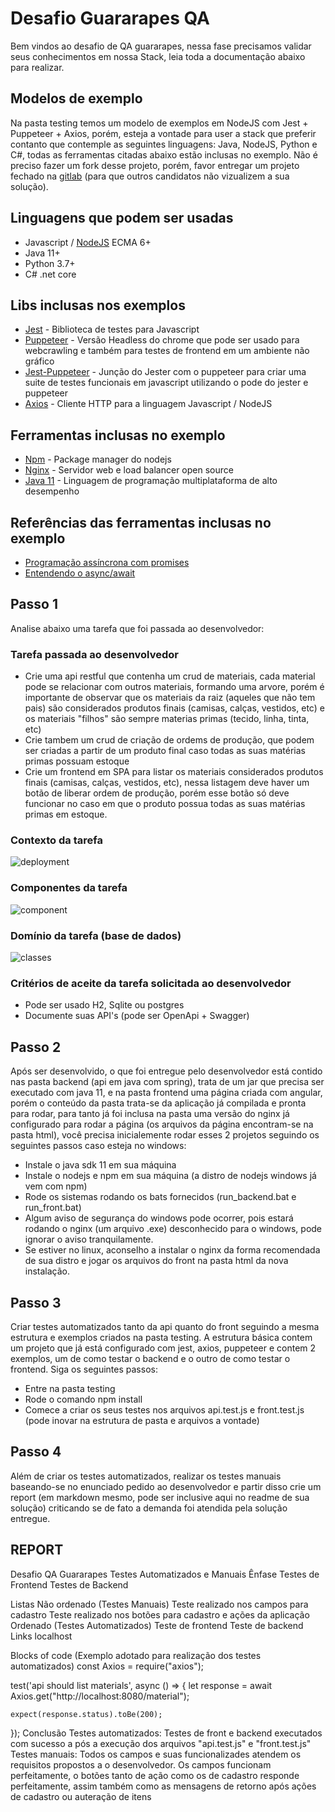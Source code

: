 # Desafio Guararapes QA

Bem vindos ao desafio de QA guararapes, nessa fase precisamos validar seus conhecimentos em nossa Stack, leia toda a documentação abaixo para realizar.

## Modelos de exemplo

Na pasta testing temos um modelo de exemplos em NodeJS com Jest + Puppeteer + Axios, porém, esteja a vontade para user a stack que preferir contanto que contemple as seguintes linguagens: Java, NodeJS, Python e C#, todas as ferramentas citadas abaixo estão inclusas no exemplo. Não é preciso fazer um fork desse projeto, porém, favor entregar um projeto fechado na [gitlab](http://gitlab.com) (para que outros candidatos não vizualizem a sua solução).

## Linguagens que podem ser usadas

* Javascript / [NodeJS](https://nodejs.org/en/) ECMA 6+
* Java 11+
* Python 3.7+
* C# .net core

## Libs inclusas nos exemplos

* [Jest](https://jestjs.io/docs/en/getting-started.html)  - Biblioteca de testes para Javascript
* [Puppeteer](https://github.com/puppeteer/puppeteer) - Versão Headless do chrome que pode ser usado para webcrawling e também para testes de frontend em um ambiente não gráfico
* [Jest-Puppeteer](https://jestjs.io/docs/en/puppeteer) - Junção do Jester com o puppeteer para criar uma suite de testes funcionais em javascript utilizando o pode do jester e puppeteer
* [Axios](https://github.com/axios/axios) - Cliente HTTP para a linguagem Javascript / NodeJS

## Ferramentas inclusas no exemplo

* [Npm](https://www.npmjs.com/) - Package manager do nodejs
* [Nginx](https://www.nginx.com/) - Servidor web e load balancer open source
* [Java 11](https://www.oracle.com/java/technologies/javase-jdk11-downloads.html) - Linguagem de programação multiplataforma de alto desempenho

## Referências das ferramentas inclusas no exemplo
* [Programação assíncrona com promises](https://www.luiztools.com.br/post/programacao-assincrona-em-nodejs-callbacks-e-promises/?gclid=CjwKCAjw_sn8BRBrEiwAnUGJDg62JV4zz3ib3xS9_khlv0ju4O2PM8PhKNsihwrXe9gB8Y_oSUZMmRoCLLIQAvD_BwE)
* [Entendendo o async/await](https://tableless.com.br/entendendo-o-async-e-o-await-em-javascript/)

## Passo 1

Analise abaixo uma tarefa que foi passada ao desenvolvedor:

### Tarefa passada ao desenvolvedor

* Crie uma api restful que contenha um crud de materiais, cada material pode se relacionar com outros materiais, formando uma arvore, porém é importante de observar que os materiais da raiz (aqueles que não tem pais) são considerados produtos finais (camisas, calças, vestidos, etc) e os materiais "filhos" são sempre materias primas (tecido, linha, tinta, etc)
* Crie tambem um crud de criação de ordems de produção, que podem ser criadas a partir de um produto final caso todas as suas matérias primas possuam estoque
* Crie um frontend em SPA para listar os materiais considerados produtos finais (camisas, calças, vestidos, etc), nessa listagem deve haver um botão de liberar ordem de produção, porém esse botão só deve funcionar no caso em que o produto possua todas as suas matérias primas em estoque.

### Contexto da tarefa

![deployment](out/uml/deployment/context.png)

### Componentes da tarefa

![component](out/uml/component/components.png)

### Domínio da tarefa (base de dados)

![classes](out/uml/code/code.png)

### Critérios de aceite da tarefa solicitada ao desenvolvedor

* Pode ser usado H2, Sqlite ou postgres
* Documente suas API's (pode ser OpenApi + Swagger)

## Passo 2

Após ser desenvolvido, o que foi entregue pelo desenvolvedor está contido nas pasta backend (api em java com spring), trata de um jar que precisa ser executado com java 11, e na pasta frontend uma página criada com angular, porém o conteúdo da pasta trata-se da aplicação já compilada e pronta para rodar, para tanto já foi inclusa na pasta uma versão do nginx já configurado para rodar a página (os arquivos da página encontram-se na pasta html), você precisa inicialemente rodar esses 2 projetos seguindo os seguintes passos caso esteja no windows:

* Instale o java sdk 11 em sua máquina
* Instale o nodejs e npm em sua máquina (a distro de nodejs windows já vem com npm)
* Rode os sistemas rodando os bats fornecidos (run_backend.bat e run_front.bat)
* Algum aviso de segurança do windows pode ocorrer, pois estará rodando o nginx (um arquivo .exe) desconhecido para o windows, pode ignorar o aviso tranquilamente.
* Se estiver no linux, aconselho a instalar o nginx da forma recomendada de sua distro e jogar os arquivos do front na pasta html da nova instalação.

## Passo 3

Criar testes automatizados tanto da api quanto do front seguindo a mesma estrutura e exemplos criados na pasta testing. A estrutura básica contem um projeto que já está configurado com jest, axios, puppeteer e contem 2 exemplos, um de como testar o backend e o outro de como testar o frontend. Siga os seguintes passos:

* Entre na pasta testing
* Rode o comando npm install
* Comece a criar os seus testes nos arquivos api.test.js e front.test.js (pode inovar na estrutura de pasta e arquivos a vontade)

## Passo 4

Além de criar os testes automatizados, realizar os testes manuais baseando-se no enunciado pedido ao desenvolvedor e partir disso crie um report (em markdown mesmo, pode ser inclusive aqui no readme de sua solução) criticando se de fato a demanda foi atendida pela solução entregue.



## REPORT

Desafio QA Guararapes
Testes Automatizados e Manuais
Ênfase
Testes de Frontend
Testes de Backend

Listas
Não ordenado (Testes Manuais)
Teste realizado nos campos para cadastro
Teste realizado nos botões para cadastro e ações da aplicação
Ordenado (Testes Automatizados)
Teste de frontend
Teste de backend
Links
localhost

Blocks of code (Exemplo adotado para realização dos testes automatizados)
const Axios = require("axios");

test('api should list materials', async () => {
    let response = await Axios.get("http://localhost:8080/material");

    expect(response.status).toBe(200);
});
Conclusão
Testes automatizados: Testes de front e backend executados com sucesso a pós a execução dos arquivos "api.test.js" e "front.test.js"
Testes manuais: Todos os campos e suas funcionalizades atendem os requisitos propostos a o desenvolvedor. Os campos funcionam perfeitamente, o botões tanto de ação como os de cadastro responde perfeitamente, assim também como as mensagens de retorno após ações de cadastro ou auteração de itens
